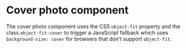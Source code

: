 # Cover photo component

The cover photo component uses the CSS `object-fit` property and the class `object-fit-cover` to trigger a JavaScript fallback which uses `background-size: cover` for browsers that don’t support `object-fit`.
